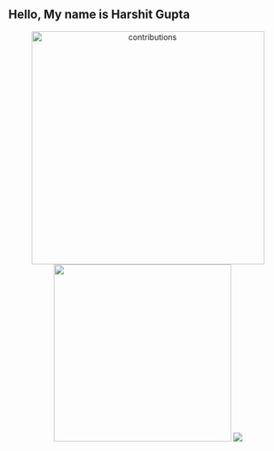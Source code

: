 ## Hello, My name is Harshit Gupta
<p align="center">
<img alt="contributions" width="420.74px" src="https://github-readme-stats-git-masterrstaa-rickstaa.vercel.app/api?username=harshitgupta2004&theme=tokyonight&show_icons=true" width="420.74px">
<img src="https://github-readme-stats.vercel.app/api/top-langs/?username=harshitgupta2004&layout=compact&theme=tokyonight" width="320.67px">
<!-- <img src="http://github-profile-summary-cards.vercel.app/api/cards/most-commit-language?username=harshitgupta2004&theme=tokyonight" width="364px"> -->
<img src="http://github-profile-summary-cards.vercel.app/api/cards/profile-details?username=harshitgupta2004&theme=tokyonight">
</p>
